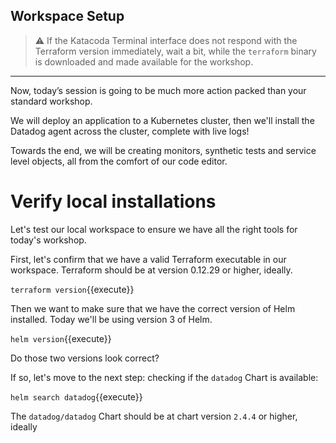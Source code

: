 ## Workspace Setup

> ⚠️ If the Katacoda Terminal interface does not respond with the Terraform version immediately, wait a bit, while the `terraform` binary is downloaded and made available for the workshop.

---

Now, today’s session is going to be much more action packed than your standard workshop.

We will deploy an application to a Kubernetes cluster, then we'll install the Datadog agent across
the cluster, complete with live logs!

Towards the end, we will be creating monitors, synthetic tests and service level objects, all from the comfort of our code editor.

# Verify local installations

Let's test our local workspace to ensure we have all the right tools for today's workshop.

First, let's confirm that we have a valid Terraform executable in our workspace.
Terraform should be at version 0.12.29 or higher, ideally.

`terraform version`{{execute}}

Then we want to make sure that we have the correct version of Helm installed. Today we'll be using version 3 of Helm.

`helm version`{{execute}}

Do those two versions look correct?

If so, let's move to the next step: checking if the `datadog` Chart is available:

`helm search datadog`{{execute}}

The `datadog/datadog` Chart should be at chart version `2.4.4` or higher, ideally
